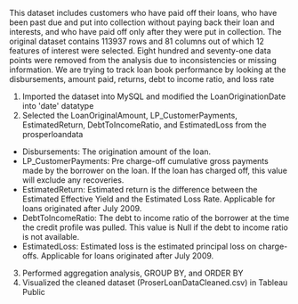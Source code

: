 This dataset includes customers who have paid off their loans, who have been past due and put into collection without paying back their loan and interests, and who have paid off only after they were put in collection. 
The original dataset contains 113937 rows and 81 columns out of which 12 features of interest were selected. Eight hundred and seventy-one data points were removed from the analysis due to inconsistencies or missing information.
We are trying to track loan book performance by looking at the disbursements, amount paid, returns, debt to income ratio, and loss rate
1. Imported the dataset into MySQL and modified the LoanOriginationDate into 'date' datatype
2. Selected the LoanOriginalAmount, LP_CustomerPayments, EstimatedReturn, DebtToIncomeRatio, and EstimatedLoss from the prosperloandata
- Disbursements: The origination amount of the loan.
- LP_CustomerPayments: Pre charge-off cumulative gross payments made by the borrower on the loan. If the loan has charged off, this value will exclude any recoveries.
- EstimatedReturn: Estimated return is the difference between the Estimated Effective Yield and the Estimated Loss Rate. Applicable for loans originated after July 2009.
- DebtToIncomeRatio: The debt to income ratio of the borrower at the time the credit profile was pulled. This value is Null if the debt to income ratio is not available.
- EstimatedLoss: Estimated loss is the estimated principal loss on charge-offs. Applicable for loans originated after July 2009.
3. Performed aggregation analysis, GROUP BY, and ORDER BY
4. Visualized the cleaned dataset (ProserLoanDataCleaned.csv) in Tableau Public 
